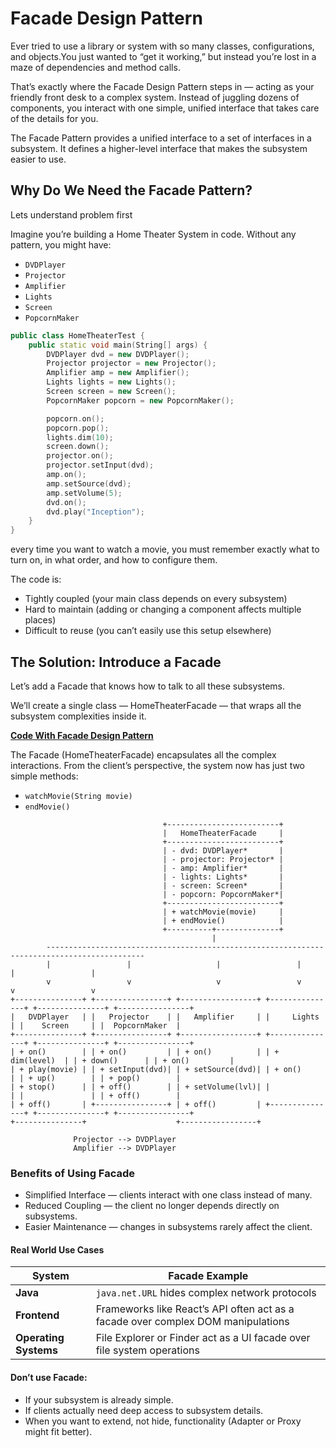 # Facade Design Pattern

Ever tried to use a library or system with so many classes, configurations, and objects.You just wanted to “get it working,” but instead you’re lost in a maze of dependencies and method calls.

That’s exactly where the Facade Design Pattern steps in — acting as your friendly front desk to a complex system. Instead of juggling dozens of components, you interact with one simple, unified interface that takes care of the details for you.

The Facade Pattern provides a unified interface to a set of interfaces in a subsystem. It defines a higher-level interface that makes the subsystem easier to use.

## Why Do We Need the Facade Pattern?
Lets understand problem first

Imagine you’re building a Home Theater System in code.
Without any pattern, you might have:
- `DVDPlayer`
- `Projector`
- `Amplifier`
- `Lights`
- `Screen`
- `PopcornMaker`

```c++
public class HomeTheaterTest {
    public static void main(String[] args) {
        DVDPlayer dvd = new DVDPlayer();
        Projector projector = new Projector();
        Amplifier amp = new Amplifier();
        Lights lights = new Lights();
        Screen screen = new Screen();
        PopcornMaker popcorn = new PopcornMaker();

        popcorn.on();
        popcorn.pop();
        lights.dim(10);
        screen.down();
        projector.on();
        projector.setInput(dvd);
        amp.on();
        amp.setSource(dvd);
        amp.setVolume(5);
        dvd.on();
        dvd.play("Inception");
    }
}
```

every time you want to watch a movie, you must remember exactly what to turn on, in what order, and how to configure them.


The code is:
- Tightly coupled (your main class depends on every subsystem)
- Hard to maintain (adding or changing a component affects multiple places)
- Difficult to reuse (you can’t easily use this setup elsewhere)


## The Solution: Introduce a Facade
Let’s add a Facade that knows how to talk to all these subsystems.

We’ll create a single class — HomeTheaterFacade — that wraps all the subsystem complexities inside it.

**[Code With Facade Design Pattern](./code/with_facade.cpp)**

The Facade (HomeTheaterFacade) encapsulates all the complex interactions.
From the client’s perspective, the system now has just two simple methods:
- `watchMovie(String movie)`
- `endMovie()`


```
                                  +-------------------------+
                                  |   HomeTheaterFacade     |
                                  +-------------------------+
                                  | - dvd: DVDPlayer*       |
                                  | - projector: Projector* |
                                  | - amp: Amplifier*       |
                                  | - lights: Lights*       |
                                  | - screen: Screen*       |
                                  | - popcorn: PopcornMaker*|
                                  +-------------------------+
                                  | + watchMovie(movie)     |
                                  | + endMovie()            |
                                  +----------+--------------+
                                             |
        --------------------------------------------------------------------------------------------
        |                 |                   |                 |                 |                 |
        v                 v                   v                 v                 v                 v
+---------------+ +----------------+ +-----------------+ +---------------+ +---------------+ +----------------+
|   DVDPlayer   | |   Projector    | |   Amplifier     | |     Lights    | |    Screen     | |  PopcornMaker  |
+---------------+ +----------------+ +-----------------+ +---------------+ +---------------+ +----------------+
| + on()        | | + on()         | | + on()          | | + dim(level)  | | + down()      | | + on()         |
| + play(movie) | | + setInput(dvd)| | + setSource(dvd)| | + on()        | | + up()        | | + pop()        |
| + stop()      | | + off()        | | + setVolume(lvl)| |               | |               | | + off()        |
| + off()       | +----------------+ | + off()         | +---------------+ +---------------+ +----------------+
+---------------+                    +-----------------+

              Projector --> DVDPlayer
              Amplifier --> DVDPlayer
```

### Benefits of Using Facade
- Simplified Interface — clients interact with one class instead of many.
- Reduced Coupling — the client no longer depends directly on subsystems.
- Easier Maintenance — changes in subsystems rarely affect the client.

#### Real World Use Cases

| System                | Facade Example                                                                   |
| --------------------- | -------------------------------------------------------------------------------- |
| **Java**              | `java.net.URL` hides complex network protocols                                   |
| **Frontend**          | Frameworks like React’s API often act as a facade over complex DOM manipulations |
| **Operating Systems** | File Explorer or Finder act as a UI facade over file system operations           |


#### Don’t use Facade:

- If your subsystem is already simple.
- If clients actually need deep access to subsystem details.
- When you want to extend, not hide, functionality (Adapter or Proxy might fit better).